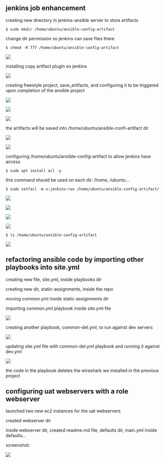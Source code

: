 ## jenkins job enhancement

creating new directory in jenkins-ansible server to store artifacts

`$ sudo mkdir /home/ubuntu/ansible-config-artifact`

change dir permission so jenkins can save files there

`$ chmod -R 777 /home/ubuntu/ansible-config-artifact`

![](images/jenkins-ansiblemkdirchmod1.png)

installing copy artifact plugin on jenkins

![](images/jenkins-ansiblecopyartifact2.png)

creating freestyle project, save_artifacts, and configuring it to be triggered upon completion of the ansible project

![](images/jenkins-ansiblesaveartigener3.png)

![](images/jenkins-ansiblesaveartigener33.png)

![](images/jenkins-ansiblesaveartigener333.png)

the artifacts will be saved into /home/ubuntu/ansible-confi-artifact dir

![](images/jenkins-ansiblesaveartigener333ansiblejob.png)

![](images/jenkins-ansiblesaveartigener333ansiblejobaggregate.png)

configuring /home/ubuntu/ansible-config-artifact to allow jenkins have access 

`$ sudo apt install acl -y`

this command should be used on each dir: /home, /ubuntu...

`$ sudo setfacl -m u:jenkins:rwx /home/ubuntu/ansible-config-artifact/`

![](images/jenkins-ansiblesetfaclonall4.png)

![](images/jenkins-ansiblesetfaclonallbuild44.png)

![](images/jenkins-ansiblesetfaclonallbuild444.png)

![](images/jenkins-ansiblesetfaclonallbuild44444.png)

`$ ls /home/ubuntu/ansible-config-artifact`

![](images/jenkins-ansiblesetfaclonallbuild4444.png)

## refactoring ansible code by importing other playbooks into site.yml

creating new file, site.yml, inside playbooks dir

creating new dir, static-assignments, inside the repo

moving common.yml inside static-assignments dir

importing common.yml playbook inside site.yml file

![](images/jenkins-ansiblesiteyml6.png)

creating another playbook, common-del.yml, to run against dev servers

![](images/jenkins-ansiblecommondel7.png)

updating site.yml file with common-del.yml playbook and running it against dev.yml

![](images/jenkins-ansiblesiteyml77.png)

the code in the playbook deletes the wireshark we installed in the previous project

## configuring uat webservers with a role webserver

launched two new ec2 instances for the uat webservers

created webserver dir

inside webserver dir, created readme.md file, defaults dir, main.yml inside defaults...

screenshot:

![](images/webservers.png)

